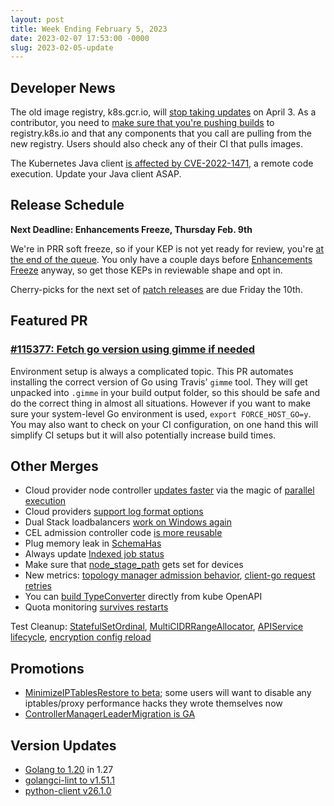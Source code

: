 ```yaml
---
layout: post
title: Week Ending February 5, 2023
date: 2023-02-07 17:53:00 -0000
slug: 2023-02-05-update
---
```


## Developer News

The old image registry, k8s.gcr.io, will [stop taking updates](https://groups.google.com/a/kubernetes.io/g/dev/c/kgWu5q6h8fs) on April 3.  As a contributor, you need to [make sure that you're pushing builds](https://cs.k8s.io/?q=k8s.gcr.io&i=nope&files=%2F*.yaml%7C%2F*.sh&excludeFiles=&repos=) to registry.k8s.io and that any components that you call are pulling from the new registry. Users should also check any of their CI that pulls images.

The Kubernetes Java client [is affected by CVE-2022-1471](https://github.com/kubernetes-client/java/issues/2532), a remote code execution.  Update your Java client ASAP.

## Release Schedule

**Next Deadline: Enhancements Freeze, Thursday Feb. 9th**

We're in PRR soft freeze, so if your KEP is not yet ready for review, you're [at the end of the queue](https://groups.google.com/a/kubernetes.io/g/dev/c/PMyXzl58fh8).  You only have a couple days before [Enhancements Freeze](https://github.com/kubernetes/sig-release/blob/master/releases/release_phases.md#enhancements-freeze) anyway, so get those KEPs in reviewable shape and opt in.

Cherry-picks for the next set of [patch releases](https://kubernetes.io/releases/patch-releases/) are due Friday the 10th.

## Featured PR

### [#115377: Fetch go version using gimme if needed](https://github.com/kubernetes/kubernetes/pull/115377)

Environment setup is always a complicated topic. This PR automates installing the correct version of Go using Travis' `gimme` tool. They will get unpacked into `.gimme` in your build output folder, so this should be safe and do the correct thing in almost all situations. However if you want to make sure your system-level Go environment is used, `export FORCE_HOST_GO=y`. You may also want to check on your CI configuration, on one hand this will simplify CI setups but it will also potentially increase build times.

## Other Merges

* Cloud provider node controller [updates faster](https://github.com/kubernetes/kubernetes/pull/115521) via the magic of [parallel execution](https://github.com/kubernetes/kubernetes/pull/113104)
* Cloud providers [support log format options](https://github.com/kubernetes/kubernetes/pull/108984)
* Dual Stack loadbalancers [work on Windows again](https://github.com/kubernetes/kubernetes/pull/115503)
* CEL admission controller code [is more reusable](https://github.com/kubernetes/kubernetes/pull/115412)
* Plug memory leak in [SchemaHas](https://github.com/kubernetes/kubernetes/pull/115403)
* Always update [Indexed job status](https://github.com/kubernetes/kubernetes/pull/115349)
* Make sure that [node_stage_path](https://github.com/kubernetes/kubernetes/pull/115346) gets set for devices
* New metrics: [topology manager admission behavior](https://github.com/kubernetes/kubernetes/pull/115137), [client-go request retries](https://github.com/kubernetes/kubernetes/pull/108396)
* You can [build TypeConverter](https://github.com/kubernetes/kubernetes/pull/114439) directly from kube OpenAPI
* Quota monitoring [survives restarts](https://github.com/kubernetes/kubernetes/pull/112624)

Test Cleanup: [StatefulSetOrdinal](https://github.com/kubernetes/kubernetes/pull/115466), [MultiCIDRRangeAllocator](https://github.com/kubernetes/kubernetes/pull/115291), [APIService lifecycle](https://github.com/kubernetes/kubernetes/pull/115214), [encryption config reload](https://github.com/kubernetes/kubernetes/pull/113896)

## Promotions

* [MinimizeIPTablesRestore to beta](https://github.com/kubernetes/kubernetes/pull/115138); some users will want to disable any iptables/proxy performance hacks they wrote themselves now
* [ControllerManagerLeaderMigration is GA](https://github.com/kubernetes/kubernetes/pull/113534)

## Version Updates

* [Golang to 1.20](https://github.com/kubernetes/kubernetes/pull/114502) in 1.27
* [golangci-lint to v1.51.1](https://github.com/kubernetes/kubernetes/pull/115537)
* [python-client v26.1.0](https://github.com/kubernetes-client/python/releases/tag/v26.1.0b1)
